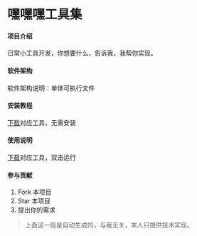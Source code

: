 
# 嘿嘿嘿工具集

#### 项目介绍
日常小工具开发，你想要什么，告诉我，我帮你实现。

#### 软件架构
软件架构说明：单体可执行文件

#### 安装教程
[下载](https://github.com/wangmutan/heiheihei/releases)对应工具，无需安装

#### 使用说明
[下载](https://github.com/wangmutan/heiheihei/releases)对应工具，双击运行

#### 参与贡献

1. Fork 本项目
2. Star 本项目
3. 提出你的需求


> 上面这一段是自动生成的，与我无关，本人只提供技术实现。
